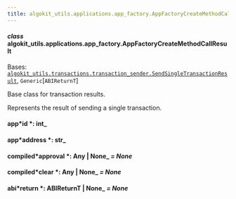 ```yaml
---
title: algokit_utils.applications.app_factory.AppFactoryCreateMethodCallResult
---
```


#### _class_ algokit_utils.applications.app_factory.AppFactoryCreateMethodCallResult

Bases: [`algokit_utils.transactions.transaction_sender.SendSingleTransactionResult`](/reference/algokit-utils-py/api/transactions/transaction_sender/sendsingletransactionresult/#algokit_utils.transactions.transaction_sender.SendSingleTransactionResult), `Generic`[`ABIReturnT`]

Base class for transaction results.

Represents the result of sending a single transaction.

#### app*id *: int\_

#### app*address *: str\_

#### compiled*approval *: Any | None\_ _= None_

#### compiled*clear *: Any | None\_ _= None_

#### abi*return *: ABIReturnT | None\_ _= None_
